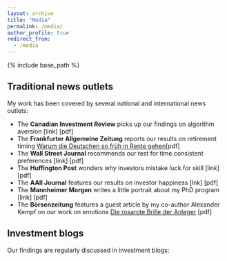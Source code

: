 ```yaml
---
layout: archive
title: "Media"
permalink: /media/
author_profile: true
redirect_from:
  - /media
---
```


{% include base_path %}
## Traditional news outlets

My work has been covered by several national and international news outlets:
* The **Canadian Investment Review** picks up our findings on algorithm aversion [link] [pdf]
* The **Frankfurter Allgemeine Zeitung** reports our results on retirement timing [Warum die Deutschen so früh in Rente gehen](www.faz.net/aktuell/wirtschaft/oecd-kritisiert-flexirente-warum-sie-so-wenig-genutzt-wird-15325792.html)[pdf]
* The **Wall Street Journal** recommends our test for time consistent preferences [link] [pdf]
* The **Huffington Post** wonders why investors mistake luck for skill [link] [pdf]
* The **AAII Journal** features our results on investor happiness [lnk] [pdf]
* The **Mannheimer Morgen** writes a little portrait about my PhD program [link] [pdf]
* The **Börsenzeitung** features a guest article by my co-author Alexander Kempf on our work on emotions [Die rosarote Brille der Anleger](www.boersen-zeitung.de/index.php?li=1&artid=2010056038&artsubm=bz&subm=ausgaben&ersch_datum=2010-03-23) [pdf]


## Investment blogs

Our findings are regularly discussed in investment blogs:
